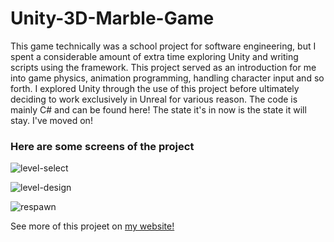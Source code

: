 # __Unity-3D-Marble-Game__

This game technically was a school project for software engineering, but I spent a considerable amount of extra time exploring Unity and writing scripts using the framework. This project served as an introduction for me into game physics, animation programming, handling character input and so forth. I explored Unity through the use of this project before ultimately deciding to work exclusively in Unreal for various reason. The code is mainly C# and can be found here! The state it's in now is the state it will stay. I've moved on!

### Here are some screens of the project

![level-select](https://i.imgur.com/H0bFYlp.png)

![level-design](https://i.imgur.com/Tkt8UAq.png)

![respawn](https://i.imgur.com/D1ywR8P.png)

See more of this projeet on [my website!](http://www.justiceadams.com/projects/)
